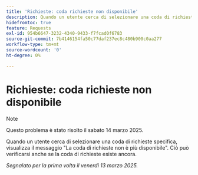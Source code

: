 ```yaml
---
title: 'Richieste: coda richieste non disponibile'
description: Quando un utente cerca di selezionare una coda di richieste specifica, visualizza il messaggio La coda di richieste non è più disponibile. Ciò può verificarsi anche se la coda di richieste esiste ancora.
hidefromtoc: true
feature: Requests
exl-id: 954b6647-3232-4340-9433-f7fcad0f6783
source-git-commit: 7b4146154fa50c77daf237ec8c480b900c0aa277
workflow-type: tm+mt
source-wordcount: '0'
ht-degree: 0%

---
```


# Richieste: coda richieste non disponibile

>[!NOTE]
>
>Questo problema è stato risolto il sabato 14 marzo 2025.

Quando un utente cerca di selezionare una coda di richieste specifica, visualizza il messaggio &quot;La coda di richieste non è più disponibile&quot;. Ciò può verificarsi anche se la coda di richieste esiste ancora.

_Segnalato per la prima volta il venerdì 13 marzo 2025._
